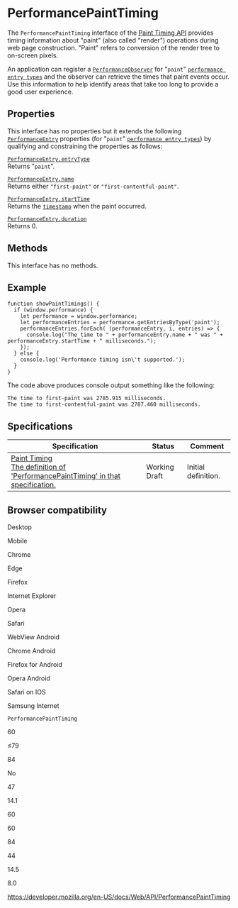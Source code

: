 PerformancePaintTiming
======================

The `PerformancePaintTiming` interface of the [Paint Timing API](paint_timing_api) provides timing information about "paint" (also called "render") operations during web page construction. "Paint" refers to conversion of the render tree to on-screen pixels.

An application can register a [`PerformanceObserver`](performanceobserver) for "`paint`" [`performance entry types`](performanceentry) and the observer can retrieve the times that paint events occur. Use this information to help identify areas that take too long to provide a good user experience.

Properties
----------

This interface has no properties but it extends the following [`PerformanceEntry`](performanceentry) properties (for "`paint`" [`performance entry types`](performanceentry/entrytype)) by qualifying and constraining the properties as follows:

[`PerformanceEntry.entryType`](performanceentry/entrytype)  
Returns "`paint`".

[`PerformanceEntry.name`](performanceentry/name)  
Returns either `"first-paint"` or `"first-contentful-paint"`.

[`PerformanceEntry.startTime`](performanceentry/starttime)  
Returns the [`timestamp`](domhighrestimestamp) when the paint occurred.

[`PerformanceEntry.duration`](performanceentry/duration)  
Returns 0.

Methods
-------

This interface has no methods.

Example
-------

    function showPaintTimings() {
      if (window.performance) {
        let performance = window.performance;
        let performanceEntries = performance.getEntriesByType('paint');
        performanceEntries.forEach( (performanceEntry, i, entries) => {
          console.log("The time to " + performanceEntry.name + " was " + performanceEntry.startTime + " milliseconds.");
        });
      } else {
        console.log('Performance timing isn\'t supported.');
      }
    }

The code above produces console output something like the following:

    The time to first-paint was 2785.915 milliseconds.
    The time to first-contentful-paint was 2787.460 milliseconds.

Specifications
--------------

<table><thead><tr class="header"><th>Specification</th><th>Status</th><th>Comment</th></tr></thead><tbody><tr class="odd"><td><a href="https://w3c.github.io/paint-timing/#sec-PerformancePaintTiming">Paint Timing<br />
<span class="small">The definition of 'PerformancePaintTiming' in that specification.</span></a></td><td><span class="spec-wd">Working Draft</span></td><td>Initial definition.</td></tr></tbody></table>

Browser compatibility
---------------------

Desktop

Mobile

Chrome

Edge

Firefox

Internet Explorer

Opera

Safari

WebView Android

Chrome Android

Firefox for Android

Opera Android

Safari on IOS

Samsung Internet

`PerformancePaintTiming`

60

≤79

84

No

47

14.1

60

60

84

44

14.5

8.0

<a href="https://developer.mozilla.org/en-US/docs/Web/API/PerformancePaintTiming" class="_attribution-link">https://developer.mozilla.org/en-US/docs/Web/API/PerformancePaintTiming</a>
